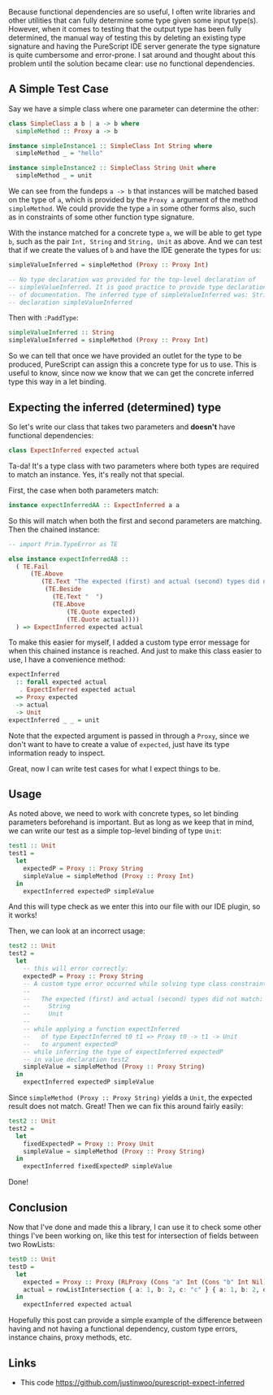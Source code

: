 Because functional dependencies are so useful, I often write libraries and other utilities that can fully determine some type given some input type(s). However, when it comes to testing that the output type has been fully determined, the manual way of testing this by deleting an existing type signature and having the PureScript IDE server generate the type signature is quite cumbersome and error-prone. I sat around and thought about this problem until the solution became clear: use no functional dependencies.

## A Simple Test Case

Say we have a simple class where one parameter can determine the other:

```hs
class SimpleClass a b | a -> b where
  simpleMethod :: Proxy a -> b

instance simpleInstance1 :: SimpleClass Int String where
  simpleMethod _ = "hello"

instance simpleInstance2 :: SimpleClass String Unit where
  simpleMethod _ = unit
```

We can see from the fundeps `a -> b` that instances will be matched based on the type of `a`, which is provided by the `Proxy a` argument of the method `simpleMethod`. We could provide the type `a` in some other forms also, such as in constraints of some other function type signature.

With the instance matched for a concrete type `a`, we will be able to get type `b`, such as the pair `Int, String` and `String, Unit` as above. And we can test that if we create the values of `b` and have the IDE generate the types for us:

```hs
simpleValueInferred = simpleMethod (Proxy :: Proxy Int)

-- No type declaration was provided for the top-level declaration of
-- simpleValueInferred. It is good practice to provide type declarations as a form
-- of documentation. The inferred type of simpleValueInferred was: String in value
-- declaration simpleValueInferred
```

Then with `:PaddType`:

```hs
simpleValueInferred :: String
simpleValueInferred = simpleMethod (Proxy :: Proxy Int)
```

So we can tell that once we have provided an outlet for the type to be produced, PureScript can assign this a concrete type for us to use. This is useful to know, since now we know that we can get the concrete inferred type this way in a let binding.

## Expecting the inferred (determined) type

So let's write our class that takes two parameters and **doesn't** have functional dependencies:

```hs
class ExpectInferred expected actual
```

Ta-da! It's a type class with two parameters where both types are required to match an instance. Yes, it's really not that special.

First, the case when both parameters match:

```hs
instance expectInferredAA :: ExpectInferred a a
```

So this will match when both the first and second parameters are matching. Then the chained instance:

```hs
-- import Prim.TypeError as TE

else instance expectInferredAB ::
  ( TE.Fail
      (TE.Above
         (TE.Text "The expected (first) and actual (second) types did not match:")
          (TE.Beside
            (TE.Text "  ")
            (TE.Above
                (TE.Quote expected)
                (TE.Quote actual))))
  ) => ExpectInferred expected actual
```

To make this easier for myself, I added a custom type error message for when this chained instance is reached. And just to make this class easier to use, I have a convenience method:

```hs
expectInferred
  :: forall expected actual
   . ExpectInferred expected actual
  => Proxy expected
  -> actual
  -> Unit
expectInferred _ _ = unit
```

Note that the expected argument is passed in through a `Proxy`, since we don't want to have to create a value of `expected`, just have its type information ready to inspect.

Great, now I can write test cases for what I expect things to be.

## Usage

As noted above, we need to work with concrete types, so let binding parameters beforehand is important. But as long as we keep that in mind, we can write our test as a simple top-level binding of type `Unit`:

```hs
test1 :: Unit
test1 =
  let
    expectedP = Proxy :: Proxy String
    simpleValue = simpleMethod (Proxy :: Proxy Int)
  in
    expectInferred expectedP simpleValue
```

And this will type check as we enter this into our file with our IDE plugin, so it works!

Then, we can look at an incorrect usage:

```hs
test2 :: Unit
test2 =
  let
    -- this will error correctly:
    expectedP = Proxy :: Proxy String
    -- A custom type error occurred while solving type class constraints:
    --
    --   The expected (first) and actual (second) types did not match:
    --     String
    --     Unit
    --
    -- while applying a function expectInferred
    --   of type ExpectInferred t0 t1 => Proxy t0 -> t1 -> Unit
    --   to argument expectedP
    -- while inferring the type of expectInferred expectedP
    -- in value declaration test2
    simpleValue = simpleMethod (Proxy :: Proxy String)
  in
    expectInferred expectedP simpleValue
```

Since `simpleMethod (Proxy :: Proxy String)` yields a `Unit`, the expected result does not match. Great! Then we can fix this around fairly easily:

```hs
test2 :: Unit
test2 =
  let
    fixedExpectedP = Proxy :: Proxy Unit
    simpleValue = simpleMethod (Proxy :: Proxy String)
  in
    expectInferred fixedExpectedP simpleValue
```

Done!

## Conclusion

Now that I've done and made this a library, I can use it to check some other things I've been working on, like this test for intersection of fields between two RowLists:

```hs
testD :: Unit
testD =
  let
    expected = Proxy :: Proxy (RLProxy (Cons "a" Int (Cons "b" Int Nil)))
    actual = rowListIntersection { a: 1, b: 2, c: "c" } { a: 1, b: 2, d: "d" }
  in
    expectInferred expected actual
```

Hopefully this post can provide a simple example of the difference between having and not having a functional dependency, custom type errors, instance chains, proxy methods, etc.

## Links

* This code <https://github.com/justinwoo/purescript-expect-inferred>